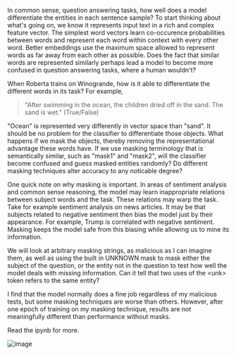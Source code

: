 In common sense, question answering tasks, how well does a model differentiate the entities in each sentence sample? To start thinking about what's going on, we know it represents input text in a rich and complex feature vector. The simplest word vectors learn co-occurence probabilities between words and represent each word within context with every other word. Better embeddings use the maximum space allowed to represent words as far away from each other as possible. Does the fact that similar words are represented similarly perhaps lead a model to become more confused in question answering tasks, where a human wouldn't?

When Roberta trains on Winogrande, how is it able to differentiate the different words in its task? For example, 
> "After swimming in the ocean, the children dried off in the sand. The sand is wet." (True/False)

"Ocean" is represented very differently in vector space than "sand". It should be no problem for the classifier to differentiate those objects. What happens if we mask the objects, thereby removing the representational advantage these words have. If we use masking terminology that is semantically similar, such as "mask1" and "mask2", will the classifier become confused and guess masked entities randomly?  Do different masking techniques alter accuracy to any noticable degree?

One quick note on why masking is important. In areas of sentiment analysis and common sense reasoning, the model may learn inappropriate relations between subject words and the task. These relations may warp the task. Take for example sentiment analysis on news articles. It may be that subjects related to negative sentiment then bias the model just by their appearance. For example, Trump is correlated with negative sentiment. Masking keeps the model safe from this biasing while allowing us to mine its information. 

We will look at arbitrary masking strings, as malicious as I can imagine them, as well as  using the built in UNKNOWN mask to mask either the subject of the question, or the entity not in the question to test how well the model deals with missing information. Can it tell that two uses of the \<unk\> token refers to the same entity?

I find that the model normally does a fine job regardless of my malicious tests, but some masking techniques are worse than others. However, after one epoch of training on my masking technique, results are not meaningfully different than performance without masks. 

 Read the ipynb for more. 

![image](https://user-images.githubusercontent.com/9337973/176744925-04a350af-d225-4b8b-9d86-82074c2170df.png)
